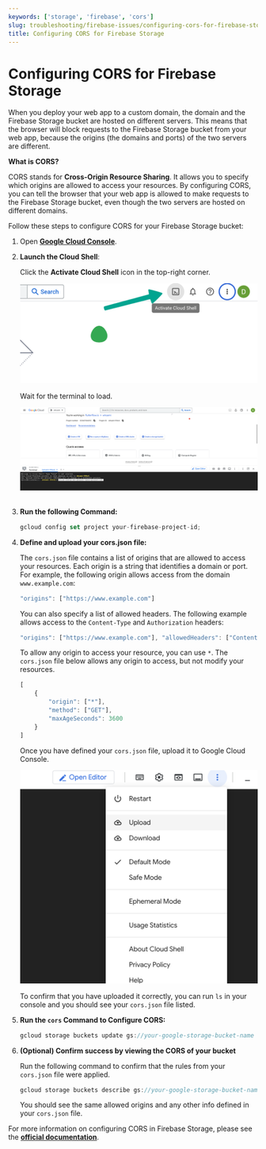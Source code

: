 ```yaml
---
keywords: ['storage', 'firebase', 'cors']
slug: troubleshooting/firebase-issues/configuring-cors-for-firebase-storage
title: Configuring CORS for Firebase Storage
---
```

# Configuring CORS for Firebase Storage

When you deploy your web app to a custom domain, the domain and the Firebase Storage bucket are hosted on different servers. This means that the browser will block requests to the Firebase Storage bucket from your web app, because the origins (the domains and ports) of the two servers are different.

**What is CORS?**

CORS stands for **Cross-Origin Resource Sharing**. It allows you to specify which origins are allowed to access your resources. By configuring CORS, you can tell the browser that your web app is allowed to make requests to the Firebase Storage bucket, even though the two servers are hosted on different domains.

Follow these steps to configure CORS for your Firebase Storage bucket:

1. Open **[Google Cloud Console](https://console.cloud.google.com)**.

2. **Launch the Cloud Shell**:

    Click the **Activate Cloud Shell** icon in the top-right corner.

    ![](../assets/20250430121203371000.png)

    Wait for the terminal to load.

    ![](../assets/20250430121203911156.png)
​

3. **Run the following Command:**

    ```jsx
    gcloud config set project your-firebase-project-id;
    ```

4. **Define and upload your cors.json file:**
   
   The `cors.json` file contains a list of origins that are allowed to access your resources. Each origin is a string that identifies a domain or port. For example, the following origin allows access from the domain `www.example.com`:

    ```jsx
    "origins": ["https://www.example.com"]
    ```

    You can also specify a list of allowed headers. The following example allows access to the `Content-Type` and `Authorization` headers:

    ```jsx
    "origins": ["https://www.example.com"], "allowedHeaders": ["Content-Type", "Authorization"]
    ```

    To allow any origin to access your resource, you can use `*`. The `cors.json` file below allows any origin to access, but not modify your resources. 

    ```jsx
    [
        {
            "origin": ["*"],
            "method": ["GET"],
            "maxAgeSeconds": 3600
        }
    ]
    ```

    Once you have defined your `cors.json` file, upload it to Google Cloud Console. 

    ![](../assets/uploadToGCC.png)

    To confirm that you have uploaded it correctly, you can run `ls` in your console and you should see your `cors.json` file listed.


5. **Run the `cors` Command to Configure CORS:**

    ```jsx
    gcloud storage buckets update gs://your-google-storage-bucket-name --cors-file=cors.json
    ```

6. **(Optional) Confirm success by viewing the CORS of your bucket**
   
   Run the following command to confirm that the rules from your `cors.json` file were applied. 
   ```jsx
   gcloud storage buckets describe gs://your-google-storage-bucket-name --format="default(cors_config)"
   ```
   You should see the same allowed origins and any other info defined in your `cors.json` file. 

For more information on configuring CORS in Firebase Storage, please see the **[official documentation](https://firebase.google.com/docs/storage/web/download-files#cors_configuration)**.


